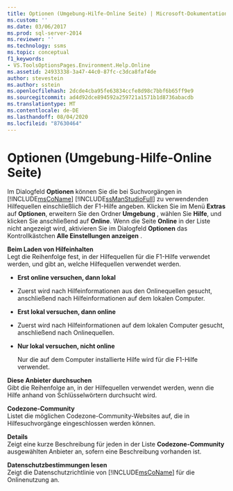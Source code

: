 ```yaml
---
title: Optionen (Umgebung-Hilfe-Online Seite) | Microsoft-Dokumentation
ms.custom: ''
ms.date: 03/06/2017
ms.prod: sql-server-2014
ms.reviewer: ''
ms.technology: ssms
ms.topic: conceptual
f1_keywords:
- VS.ToolsOptionsPages.Environment.Help.Online
ms.assetid: 24933338-3a47-44c0-87fc-c3dca8faf4de
author: stevestein
ms.author: sstein
ms.openlocfilehash: 2dcde4cba95fe63834ccfe8d98c7bbf6b65ff9e9
ms.sourcegitcommit: ad4d92dce894592a259721a1571b1d8736abacdb
ms.translationtype: MT
ms.contentlocale: de-DE
ms.lasthandoff: 08/04/2020
ms.locfileid: "87630464"
---
```

# <a name="options-environment-help-online-page"></a>Optionen (Umgebung-Hilfe-Online Seite)
  Im Dialogfeld **Optionen** können Sie die bei Suchvorgängen in [!INCLUDE[msCoName](../../includes/msconame-md.md)] [!INCLUDE[ssManStudioFull](../../includes/ssmanstudiofull-md.md)] zu verwendenden Hilfequellen einschließlich der F1-Hilfe angeben. Klicken Sie im Menü **Extras** auf **Optionen**, erweitern Sie den Ordner **Umgebung** , wählen Sie **Hilfe**, und klicken Sie anschließend auf **Online**. Wenn die Seite **Online** in der Liste nicht angezeigt wird, aktivieren Sie im Dialogfeld **Optionen** das Kontrollkästchen **Alle Einstellungen anzeigen** .  
  
 **Beim Laden von Hilfeinhalten**  
 Legt die Reihenfolge fest, in der Hilfequellen für die F1-Hilfe verwendet werden, und gibt an, welche Hilfequellen verwendet werden.  
  
-   **Erst online versuchen, dann lokal**  
  
-   Zuerst wird nach Hilfeinformationen aus den Onlinequellen gesucht, anschließend nach Hilfeinformationen auf dem lokalen Computer.  
  
-   **Erst lokal versuchen, dann online**  
  
-   Zuerst wird nach Hilfeinformationen auf dem lokalen Computer gesucht, anschließend nach Onlinequellen.  
  
-   **Nur lokal versuchen, nicht online**  
  
     Nur die auf dem Computer installierte Hilfe wird für die F1-Hilfe verwendet.  
  
 **Diese Anbieter durchsuchen**  
 Gibt die Reihenfolge an, in der Hilfequellen verwendet werden, wenn die Hilfe anhand von Schlüsselwörtern durchsucht wird.  
  
 **Codezone-Community**  
 Listet die möglichen Codezone-Community-Websites auf, die in Hilfesuchvorgänge eingeschlossen werden können.  
  
 **Details**  
 Zeigt eine kurze Beschreibung für jeden in der Liste **Codezone-Community** ausgewählten Anbieter an, sofern eine Beschreibung vorhanden ist.  
  
 **Datenschutzbestimmungen lesen**  
 Zeigt die Datenschutzrichtlinie von [!INCLUDE[msCoName](../../includes/msconame-md.md)] für die Onlinenutzung an.  
  
  
